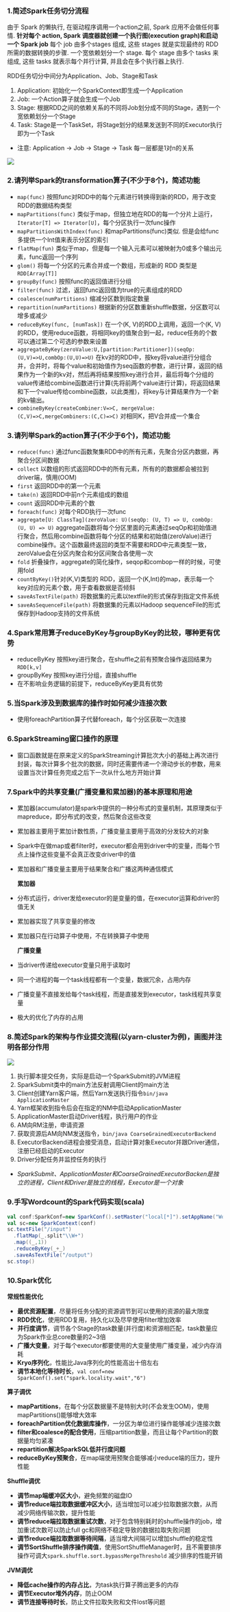 ### 1.简述Spark任务切分流程
由于 Spark 的懒执行, 在驱动程序调用一个action之前, Spark 应用不会做任何事情.
**针对每个 action, Spark 调度器就创建一个执行图(execution graph)和启动一个 Spark job**
每个 job 由多个stages 组成, 这些 stages 就是实现最终的 RDD 所需的数据转换的步骤. 一个宽依赖划分一个 stage.
每个 stage 由多个 tasks 来组成, 这些 tasks 就表示每个并行计算, 并且会在多个执行器上执行.

RDD任务切分中间分为Application、Job、Stage和Task
1. Application: 初始化一个SparkContext即生成一个Application
2. Job: 一个Action算子就会生成一个Job
3. Stage: 根据RDD之间的依赖关系的不同将Job划分成不同的Stage，遇到一个宽依赖划分一个Stage
4. Task: Stage是一个TaskSet，将Stage划分的结果发送到不同的Executor执行即为一个Task
 * 注意: Application -> Job -> Stage -> Task 每一层都是1对n的关系

![](img/spark-job-devide.png)

### 2.请列举Spark的transformation算子(不少于8个)，简述功能
 * `map(func)` 按照func对RDD中的每个元素进行转换得到新的RDD，用于改变RDD的数据结构类型
 * `mapPartitions(func)` 类似于map，但独立地在RDD的每一个分片上运行，`Iterator[T] => Iterator[U]`，每个分区执行一次func操作
 * `mapPartitionsWithIndex(func)` 和mapPartitions(func)类似. 但是会给func多提供一个Int值来表示分区的索引
 * `flatMap(fun)` 类似于map，但是每一个输入元素可以被映射为0或多个输出元素，func返回一个序列
 * `glom()` 将每一个分区的元素合并成一个数组，形成新的 RDD 类型是`RDD[Array[T]]`
 * `groupBy(func)` 按照func的返回值进行分组
 * `filter(func)` 过滤，返回func返回值为true的元素组成的RDD
 * `coalesce(numPartitions)` 缩减分区数到指定数量
 * `repartition(numPartitions)` 根据新的分区数重新shuffle数据，分区数可以增多或减少
 * `reduceByKey(func, [numTask])` 在一个(K, V)的RDD上调用，返回一个(K, V)的RDD，使用reduce函数，将相同key的值聚合到一起，reduce任务的个数可以通过第二个可选的参数来设置
 * `aggregateByKey(zeroValue:U,[partition:Partitioner])(seqOp:(U,V)=>U,combOp:(U,U)=>U)` 在kv对的RDD中，按key将value进行分组合并，合并时，将每个value和初始值作为seq函数的参数，进行计算，返回的结果作为一个新的kv对，然后再将结果按照key进行合并，最后将每个分组的value传递给combine函数进行计算(先将前两个value进行计算)，将返回结果和下一个value传给combine函数，以此类推)，将key与计算结果作为一个新的kv输出。
 * `combineByKey(createCombiner:V=>C, mergeValue:(C,V)=>C,mergeCombiners:(C,C)=>C)` 对相同K，把V合并成一个集合

### 3.请列举Spark的action算子(不少于6个)，简述功能
 * `reduce(func)` 通过func函数聚集RDD中的所有元素，先聚合分区内数据，再聚合分区间数据
 * `collect` 以数组的形式返回RDD中的所有元素，所有的的数据都会被拉到driver端，慎用(OOM)
 * `first` 返回RDD中的第一个元素
 * `take(n)` 返回RDD中前n个元素组成的数组
 * `count` 返回RDD中元素的个数
 * `foreach(func)` 对每个RDD执行一次func
 * `aggregate[U: ClassTag](zeroValue: U)(seqOp: (U, T) => U, combOp: (U, U) => U)` aggregate函数将每个分区里面的元素通过seqOp和初始值进行聚合，然后用combine函数将每个分区的结果和初始值(zeroValue)进行combine操作。这个函数最终返回的类型不需要和RDD中元素类型一致，zeroValue会在分区内聚合和分区间聚合各使用一次
 * `fold` 折叠操作，aggregate的简化操作，seqop和combop一样的时候，可使用fold
 * `countByKey()`针对(K,V)类型的 RDD，返回一个(K,Int)的map，表示每一个key对应的元素个数，用于查看数据是否倾斜
 * `saveAsTextFile(path)` 将数据集的元素以textfile的形式保存到指定文件系统
 * `saveAsSequenceFile(path)` 将数据集的元素以Hadoop sequenceFile的形式保存到Hadoop支持的文件系统

### 4.Spark常用算子reduceByKey与groupByKey的比较，哪种更有优势
 * reduceByKey 按照key进行聚合，在shuffle之前有预聚合操作返回结果为`RDD[k,v]`
 * groupByKey 按照key进行分组，直接shuffle
 * 在不影响业务逻辑的前提下，reduceByKey更具有优势


### 5.当Spark涉及到数据库的操作时如何减少连接次数
 * 使用foreachPartition算子代替foreach，每个分区获取一次连接

### 6.SparkStreaming窗口操作的原理
 * 窗口函数就是在原来定义的SparkStreaming计算批次大小的基础上再次进行封装，每次计算多个批次的数据，同时还需要传递一个滑动步长的参数，用来设置当次计算任务完成之后下一次从什么地方开始计算
<!-- TODO 绘图表示窗口长度和滑动步长 -->


### 7.Spark中的共享变量(广播变量和累加器)的基本原理和用途
 * 累加器(accumulator)是spark中提供的一种分布式的变量机制，其原理类似于mapreduce，即分布式的改变，然后聚合这些改变
 * 累加器主要用于累加计数性质，广播变量主要用于高效的分发较大的对象
 * Spark中在做map或者filter时，executor都会用到driver中的变量，而每个节点上操作这些变量不会真正改变driver中的值
 * 累加器和广播变量主要用于结果聚合和广播这两种通信模式

    **累加器**
 * 分布式运行，driver发给executor的是变量的值，在executor运算和driver的值无关
 * 累加器实现了共享变量的修改
 * 累加器只在行动算子中使用，不在转换算子中使用

    **广播变量**
 * 当driver传递给executor变量只用于读取时
 * 同一个进程的每一个task线程都有一个变量，数据冗余，占用内存
 * 广播变量不直接发给每个task线程，而是直接发到executor，task线程共享变量
 * 极大的优化了内存的占用
<!-- TODO 原理和用途 -->

### 8.简述Spark的架构与作业提交流程(以yarn-cluster为例)，画图并注明各部分作用
![](img/spark-yarn-cluster.png)
1. 执行脚本提交任务，实际是启动一个SparkSubmit的JVM进程
2. SparkSubmit类中的main方法反射调用Client的main方法
3. Client创建Yarn客户端，然后Yarn发送执行指令`bin/java ApplicationMaster`
4. Yarn框架收到指令后会在指定的NM中启动ApplicationMaster
5. ApplicationMaster启动Driver线程，执行用户的作业
6. AM向RM注册，申请资源
7. 获取资源后AM向NM发送指令，`bin/java CoarseGrainedExecutorBackend`
8. ExecutorBackend进程会接受消息，启动计算对象Executor并跟Driver通信，注册已经启动的Executor
9. Driver分配任务并监控任务的执行

 * *SparkSubmit、ApplicationMaster和CoarseGrainedExecutorBacken是独立的进程，Client和Driver是独立的线程，Executor是一个对象*

### 9.手写Wordcount的Spark代码实现(scala)
```scala
val conf:SparkConf=new SparkConf().setMaster("local[*]").setAppName("WordCount")
val sc=new SparkContext(conf)
sc.textFile("/input")
  .flatMap(_.split"\\W+")
  .map((_,1))
  .reduceByKey(_+_)
  .saveAsTextFile("/output")
sc.stop()
```

### 10.Spark优化
**常规性能优化**
 * **最优资源配置**，尽量将任务分配的资源调节到可以使用的资源的最大限度
 * **RDD优化**，使用RDD复用，持久化以及尽早使用filter增加效率
 * **并行度调节**，调节各个Stage的task数量(并行度)和资源相匹配，task数量应为Spark作业总core数量的2~3倍
 * **广播大变量**，对于每个executor都要使用的大变量使用广播变量，减少内存消耗
 * **Kryo序列化**，性能比Java序列化的性能高出十倍左右
 * **调节本地化等待时长**，`val conf=new SparkConf().set("spark.locality.wait","6")`

**算子调优**
 * **mapPartitions**，在每个分区数据量不是特别大时(不会发生OOM)，使用mapPartitions()能够增大效率
 * **foreachPartition优化数据库操作**，一分区为单位进行操作能够减少连接次数
 * **filter和coalesce的配合使用**，压缩partition数量，而且让每个Partition的数据量均匀紧凑
 * **repartition解决SparkSQL低并行度问题**
 * **reduceByKey预聚合**，在map端使用预聚合能够减小reduce端的压力，提升性能

**Shuffle调优**
 * **调节map端缓冲区大小**，避免频繁的磁盘IO
 * **调节reduce端拉取数据缓冲区大小**，适当增加可以减少拉取数据次数，从而减少网络传输次数，提升性能
 * **调节reduce端拉取数据重试次数**，对于包含特别耗时的shuffle操作的job，增加重试次数可以防止full gc和网络不稳定导致的数据拉取失败问题
 * **调节reduce端拉取数据等待间隔**，适当增大间隔可以增加shuffle的稳定性
 * **调节SortShuffle排序操作阈值**，使用SortShuffleManager时，且不需要排序操作可调大`spark.shuffle.sort.bypassMergeThreshold` 减少排序的性能开销

**JVM调优**
 * **降低cache操作的内存占比**，为task执行算子腾出更多的内存
 * **调节Executor堆外内存**，防止OOM
 * **调节连接等待时长**，防止文件拉取失败和文件lost等问题
